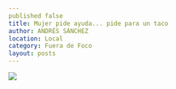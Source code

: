 ```yaml
---
published false
title: Mujer pide ayuda... pide para un taco
author: ANDRÉS SÁNCHEZ
location: Local
category: Fuera de Foco
layout: posts
---
```


![](http://i.imgur.com/E3T8UNzm.jpg)
